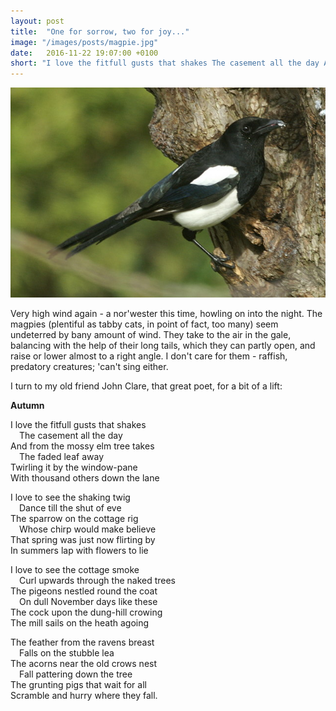```yaml
---
layout: post
title:  "One for sorrow, two for joy..."
image: "/images/posts/magpie.jpg"
date:   2016-11-22 19:07:00 +0100
short: "I love the fitfull gusts that shakes The casement all the day And from the mossy elm tree takes The faded leaf away"
---
```


![A magpie](/images/posts/magpie.jpg)

Very high wind again - a nor'wester this time, howling on into the night. The magpies (plentiful as tabby cats, in point of fact, too many) seem undeterred by bany amount of wind. They take to the air in the gale, balancing with the help of their long tails, which they can partly open, and raise or lower almost to a right angle. I don't care for them - raffish, predatory creatures; 'can't sing either.

I turn to my old friend John Clare, that great poet, for a bit of a lift:

**Autumn**

I love the fitfull gusts that shakes  
 The casement all the day  
And from the mossy elm tree takes  
 The faded leaf away  
Twirling it by the window-pane  
With thousand others down the lane  

I love to see the shaking twig  
 Dance till the shut of eve  
The sparrow on the cottage rig  
 Whose chirp would make believe  
That spring was just now flirting by  
In summers lap with flowers to lie  

I love to see the cottage smoke  
 Curl upwards through the naked trees  
The pigeons nestled round the coat  
 On dull November days like these  
The cock upon the dung-hill crowing  
The mill sails on the heath agoing  

The feather from the ravens breast  
 Falls on the stubble lea  
The acorns near the old crows nest  
 Fall pattering down the tree  
The grunting pigs that wait for all  
Scramble and hurry where they fall.